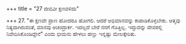 +++
title = "27 ಜೀವವೀ ಕ್ಷಣವಳಿದು"

+++
27. "ಈ ಕ್ಷಣವೇ ಪ್ರಾಣ ಹೋದರೂ ಹೋಗಲಿ. ಆದರೆ ಅಭಿಮಾನವನ್ನು ಕಾಪಾಡಿಕೊಳ್ಳಬೇಕು. ಆತ್ಮವು ನಿತ್ಯವಾಗಿರುವಂತೆ, ಮಾನವು ಆಚಂದ್ರಾರ್ಕ. ಇದಲ್ಲದೆ ಬೇರೆ ನನಗೆ ಗೊತ್ತಿಲ್ಲ. ಇದ್ದುದನ್ನು ದೇವರಲ್ಲಿ ನಿವೇದಿಸಿಕೊಂಡಿದ್ದೇನೆ" ಎಂದು ಭೀಮನು ಹೇಳಲು ಹಣ್ಣು ಇನ್ನಷ್ಟು ಮೇಲಕ್ಕೇರಿತು.